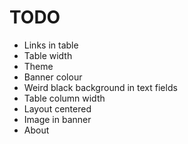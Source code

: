 # TODO

- Links in table
- Table width
- Theme
- Banner colour
- Weird black background in text fields
- Table column width
- Layout centered
- Image in banner
- About
